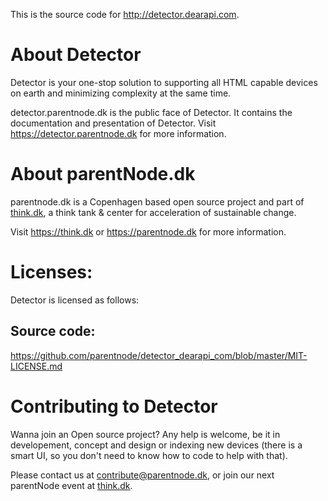 This is the source code for http://detector.dearapi.com.

# About Detector
Detector is your one-stop solution to supporting all HTML capable devices on earth and minimizing complexity at the same time.

detector.parentnode.dk is the public face of Detector. It contains the documentation and presentation of Detector.
Visit https://detector.parentnode.dk for more information.

# About parentNode.dk
parentnode.dk is a Copenhagen based open source project and part of [think.dk](http://think.dk), a think tank & center for acceleration of sustainable change. 

Visit https://think.dk or https://parentnode.dk for more information.

# Licenses:
Detector is licensed as follows:

## Source code:
https://github.com/parentnode/detector_dearapi_com/blob/master/MIT-LICENSE.md


# Contributing to Detector
Wanna join an Open source project? Any help is welcome, be it in developement, concept and design or indexing new devices (there is a smart UI, so you don't need to know how to code to help with that). 

Please contact us at [contribute@parentnode.dk](mailto:contribute@parentnode.dk), or join our next parentNode event at [think.dk](https://think.dk/events).